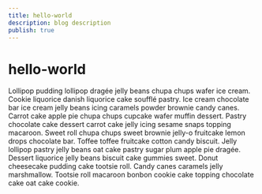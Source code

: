 ```yaml
---
title: hello-world
description: blog description
publish: true
---
```


# hello-world

Lollipop pudding lollipop dragée jelly beans chupa chups wafer ice cream. Cookie liquorice danish liquorice cake soufflé pastry. Ice cream chocolate bar ice cream jelly beans icing caramels powder brownie candy canes. Carrot cake apple pie chupa chups cupcake wafer muffin dessert. Pastry chocolate cake dessert carrot cake jelly icing sesame snaps topping macaroon. Sweet roll chupa chups sweet brownie jelly-o fruitcake lemon drops chocolate bar. Toffee toffee fruitcake cotton candy biscuit. Jelly lollipop pastry jelly beans oat cake pastry sugar plum apple pie dragée. Dessert liquorice jelly beans biscuit cake gummies sweet. Donut cheesecake pudding cake tootsie roll. Candy canes caramels jelly marshmallow. Tootsie roll macaroon bonbon cookie cake topping chocolate cake oat cake cookie.